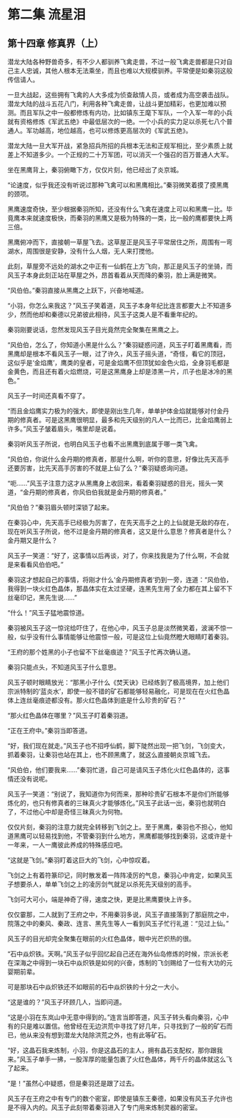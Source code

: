 # 第二集 流星泪

## 第十四章 修真界（上）

潜龙大陆各种野兽奇多，有不少人都驯养飞禽走兽，不过一般飞禽走兽都是只对自己主人忠诚，其他人根本无法乘坐，而且也难以大规模驯养。平常便是如秦羽这般传信请人。

一旦大战起，这些拥有飞禽的人大多成为侦查敌情人员，或者成为高空袭击战队。潜龙大陆的战斗五花八门，利用各种飞禽走兽，让战斗更加精彩，也更加难以预测。而且军队之中一般都修炼有内功，比如镇东王麾下军队，一个入军一年的小兵就有资格修炼《军武五绝》中最低层次的一绝。一个小兵的实力足以杀死七八个普通人。军功越高，地位越高，也可以修炼更高层次的《军武五绝》。

潜龙大陆一旦大军开战，紧急招兵所招的兵根本无法和正规军相比，至少素质上就差上不知道多少。一个正规的二十万军团，可以消灭一个强召的百万普通人大军。

坐在黑鹰背上，秦羽俯瞰下方，仅仅片刻，他已经出了炎京城。

“论速度，似乎我还没有听说过那种飞禽可以和黑鹰相比。”秦羽微笑着摸了摸黑鹰的颈项。

黑鹰速度奇快，至少根据秦羽所知，还没有什么飞禽在速度上可以和黑鹰一比。毕竟鹰本来就速度极快，而秦羽的黑鹰又是极为特殊的一类，比一般的鹰都要快上两三倍。

黑鹰俯冲而下，直接朝一草屋飞去。这草屋正是风玉子平常居住之所，周围有一弯湖水，周围很是安静，没有什么人烟，无人来打搅他。

此刻，草屋旁不远处的湖水之中正有一仙鹤在上方飞向，那正是风玉子的坐骑，而风玉子本身此刻正站在草屋之外，昂首看着从天而降的秦羽，脸上满是微笑。

“风伯伯。”秦羽直接从黑鹰之上跃下，兴奋地喊道。

“小羽，你怎么来我这？”风玉子笑着道，风玉子本身年纪比连言都要大上不知道多少，然而他却和秦德以兄弟彼此相待，风玉子这类人是不看重年纪的。

秦羽刚要说话，忽然发现风玉子目光竟然完全聚集在黑鹰之上。

“风伯伯，怎么了，你知道小黑是什么么？”秦羽疑惑问道，风玉子盯着黑鹰看，而黑鹰却是根本不看风玉子一眼，过了许久，风玉子摇头道，“奇怪，看它的顶冠，这似乎是‘金焰鹰’，鹰类的皇者，可是金焰鹰不但顶犹如金色火焰，全身羽毛都是金黄色，而且还有着火焰燃烧，可是这黑鹰身上却是漆黑一片，爪子也是冰冷的黑色。”

风玉子一时间还真看不穿了。

“而且金焰鹰实力极为的强大，即使是刚出生几年，单单护体金焰就能够对付金丹期的修真者。可是这黑鹰很明显，最多和先天级别的凡人一比而已，比金焰鹰弱上许多。”风玉子皱着眉头，嘴里却是说着。

秦羽听风玉子所说，也明白风玉子也看不出黑鹰到底属于哪一类飞禽。

“风伯伯，你说什么金丹期的修真者，那是什么啊，听你的意思，好像比先天高手还要厉害，比先天高手厉害的不就是上仙了么？”秦羽疑惑询问道。

“呃……”风玉子注意力这才从黑鹰身上收回来，看着秦羽疑惑的目光，摇头一笑道，“金丹期的修真者，你风伯伯我就是金丹期的修真者。”

“风伯伯？”秦羽眉头顿时深锁了起来。

在秦羽心中，先天高手已经极为厉害了，在先天高手之上的上仙就是无敌的存在，现在听风玉子所说，他不过是金丹期的修真者，这又是什么意思？修真者是什么？金丹期又是什么？

风玉子一笑道：“好了，这事情以后再谈，对了，你来找我是为了什么啊，不会就是来看看风伯伯吧。”

秦羽这才想起自己的事情，将刚才什么‘金丹期修真者’扔到一旁，连道：“风伯伯，我得到一块火红色晶体，那晶体实在太过坚硬，连黑先生用了全力都在其上留不下丝毫印记，黑先生说……”

“什么！”风玉子猛地震惊道。

秦羽被风玉子这一惊诧给吓住了，在他心中，风玉子总是淡然微笑着，波澜不惊一般，似乎没有什么事情能够让他震惊一般，可是这位上仙竟然瞪大眼睛盯着秦羽。

“王府的那个姓黑的小子也留不下丝毫痕迹？”风玉子忙再次确认道。

秦羽只能点头，不知道风玉子什么意思。

风玉子顿时眼睛放光：“那黑小子什么《焚天诀》已经练到了极高境界，加上他们宗派特制的‘蓝炎水’，即使一般不错的矿石都能够轻易融化，可是现在在火红色晶体上连丝毫痕迹都没有。那火红色晶体到底是什么珍贵的矿石？”

“那火红色晶体在哪里？”风玉子盯着秦羽道。

“正在王府中。”秦羽当即答道。

“好，我们现在就走。”风玉子也不招呼仙鹤，脚下陡然出现一把飞剑，飞剑变大，抓着秦羽，让秦羽也站在其上，也不顾黑鹰了，就这么直接朝炎京城飞去。

“风伯伯，他们要我来……”秦羽忙道，自己可是请风玉子炼化火红色晶体的，这事情还没有说呢。

风玉子一笑道：“别说了，我知道你为何而来，那种珍贵矿石根本不是你们所能够炼化的，也只有修真者的三昧真火才能够炼化。”风玉子此话一出，秦羽也就明白了，不过他心中却是奇怪三昧真火为何物。

仅仅片刻，秦羽的注意力就完全转移到飞剑之上。至于黑鹰，秦羽也不担心，他知道黑鹰可以轻易找到他，不管秦羽到什么地方，黑鹰都能够找到秦羽，这或许是十一年来，一人一鹰彼此养成的特殊感应吧。

“这就是飞剑。”秦羽盯着这巨大的飞剑，心中惊叹着。

飞剑之上有着符篆印记，同时散发着一阵阵凌厉的气息，秦羽心中肯定，如果风玉子想要杀人，单单飞剑之上的凌厉剑气就足以杀死先天级别的高手。

飞剑可大可小，端是神奇了得，速度之快，更是比黑鹰要快上许多。

仅仅霎那，二人就到了王府之中，不用秦羽多说，风玉子直接落到了那庭院之中，院落之中的秦风、秦政、连言、黑先生等人一看到风玉子忙行礼道：“见过上仙。”

风玉子的目光却完全聚集在眼前的火红色晶体，眼中光芒炽热的很。

“石中焱炽铁。天啊。”风玉子似乎回忆起自己还在海外仙岛修炼的时候，宗派长老在深海之中得到一块石中焱炽铁是如何的兴奋，炼制的飞剑赐给了一位有大功的元婴期前辈。

可是那块石中焱炽铁还不如眼前的石中焱炽铁的十分之一大小。

“这是谁的？”风玉子环顾几人，当即问道。

“这是小羽在东岚山中无意中得到的。”连言当即答道，风玉子转头看向秦羽，心中有的只是难以置信。他曾经在无边洪荒中寻找了好几年，只寻找到了一般的矿石而已，他从来没有想到潜龙大陆除洪荒之外，也有此等矿石。

“好，这晶石我来炼制，小羽，你是这晶石的主人，拥有晶石支配权，那你跟我来。”风玉子单手一拂，一股浑厚的能量包裹了火红色晶体，两千斤的晶体就这么飞了起来。

“是！”虽然心中疑惑，但是秦羽还是跟了过去。

风玉子在王府之中有专门的数个密室，即使是镇东王秦德，如果没有风玉子允许也是不得入内的。风玉子此刻带着秦羽进入了专门用来炼制灵器的密室。
